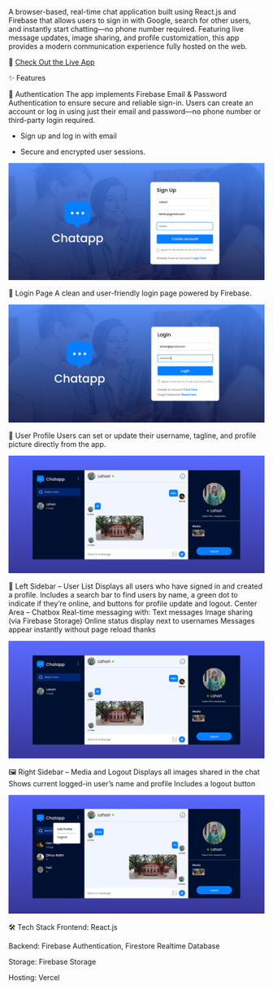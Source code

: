 A browser-based, real-time chat application built using React.js and Firebase that allows users to sign in with Google, search for other users, and instantly start chatting—no phone number required. Featuring live message updates, image sharing, and profile customization, this app provides a modern communication experience fully hosted on the web.

 🔗 [Check Out the Live App](https://chat-app-nine-pied.vercel.app)  

✨ Features


🔐 Authentication
The app implements Firebase Email & Password Authentication to ensure secure and reliable sign-in.
Users can create an account or log in using just their email and password—no phone number or third-party login required.

* Sign up and log in with email

* Secure and encrypted user sessions.

![signin](https://github.com/Lahari-nagaraj/Chat-App/blob/main/Screenshot%202025-04-30%20124711.png?raw=true)



🔑 Login Page
A clean and user-friendly login page powered by Firebase.

![login](https://github.com/Lahari-nagaraj/Chat-App/blob/main/Screenshot%202025-04-30%20124809.png?raw=true)


👤 User Profile
Users can set or update their username, tagline, and profile picture directly from the app.

![user_profile](https://github.com/Lahari-nagaraj/Chat-App/blob/main/Screenshot%202025-04-30%20124623.png?raw=true)


🧭 Left Sidebar – User List
Displays all users who have signed in and created a profile.
Includes a search bar to find users by name, a green dot to indicate if they’re online, and buttons for profile update and logout.
Center Area – Chatbox
Real-time messaging with:
Text messages
Image sharing (via Firebase Storage)
Online status display next to usernames
Messages appear instantly without page reload thanks


![chatbox1](https://github.com/Lahari-nagaraj/Chat-App/blob/main/Screenshot%202025-04-30%20124623.png?raw=true)


🖼 Right Sidebar – Media and Logout
Displays all images shared in the chat
Shows current logged-in user’s name and profile
Includes a logout button

![chatbox2](https://github.com/Lahari-nagaraj/Chat-App/blob/main/Screenshot%202025-04-30%20124937.png?raw=true)


🛠 Tech Stack
Frontend: React.js

Backend: Firebase Authentication, Firestore Realtime Database

Storage: Firebase Storage

Hosting: Vercel
